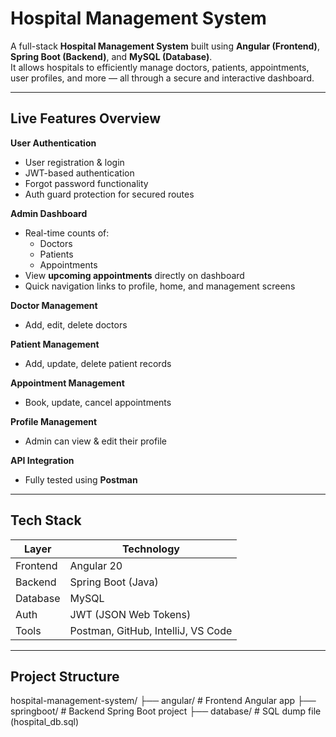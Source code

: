 #  Hospital Management System

A full-stack **Hospital Management System** built using **Angular (Frontend)**, **Spring Boot (Backend)**, and **MySQL (Database)**.  
It allows hospitals to efficiently manage doctors, patients, appointments, user profiles, and more — all through a secure and interactive dashboard.

---

##  Live Features Overview

 **User Authentication**
- User registration & login
- JWT-based authentication
- Forgot password functionality
- Auth guard protection for secured routes

**Admin Dashboard**
- Real-time counts of:
  -  Doctors
  - Patients
  - Appointments
- View **upcoming appointments** directly on dashboard
- Quick navigation links to profile, home, and management screens

 **Doctor Management**
- Add, edit, delete doctors

 **Patient Management**
- Add, update, delete patient records

**Appointment Management**
- Book, update, cancel appointments

 **Profile Management**
- Admin can view & edit their profile

 **API Integration**
- Fully tested using **Postman**

---

## Tech Stack

| Layer      | Technology             |
|------------|-------------------------|
| Frontend   | Angular 20              |
| Backend    | Spring Boot (Java)      |
| Database   | MySQL                   |
| Auth       | JWT (JSON Web Tokens)   |
| Tools      | Postman, GitHub, IntelliJ, VS Code |

---

##  Project Structure

hospital-management-system/
├── angular/ # Frontend Angular app
├── springboot/ # Backend Spring Boot project
├── database/ # SQL dump file (hospital_db.sql)



